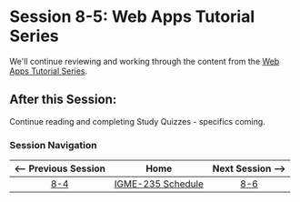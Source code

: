 # Session 8-5: Web Apps Tutorial Series

We'll continue reviewing and working through the content from the [Web Apps Tutorial Series](https://github.com/tonethar/IGME-235-Shared/blob/master/tutorial/web-apps-0.md).

## After this Session:

Continue reading and completing Study Quizzes - specifics coming.

### Session Navigation

| <-- Previous Session |               Home                  | Next Session --> |
|:--------------------:|:-----------------------------------:|:----------------:|
|  [8-4](8-4.md)       | [IGME-235 Schedule](../schedule.md) |   [8-6](8-6.md)  |
